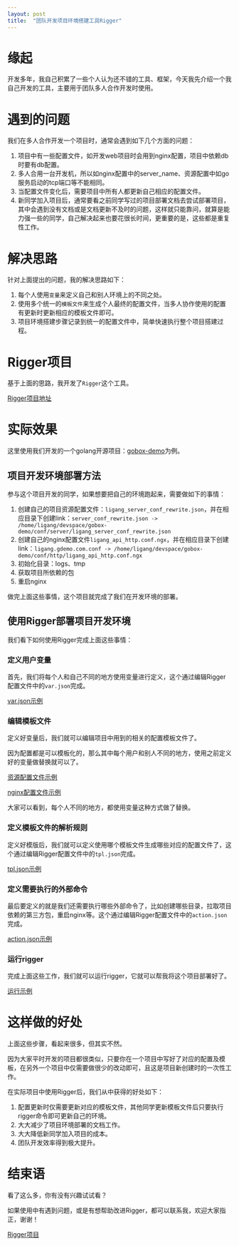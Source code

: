 ```yaml
---
layout: post
title:  "团队开发项目环境搭建工具Rigger"
---
```


# 缘起

开发多年，我自己积累了一些个人认为还不错的工具、框架，今天我先介绍一个我自己开发的工具，主要用于团队多人合作开发时使用。

# 遇到的问题

我们在多人合作开发一个项目时，通常会遇到如下几个方面的问题：

1. 项目中有一些配置文件，如开发web项目时会用到nginx配置，项目中依赖db时要有db配置。
1. 多人合用一台开发机，所以如nginx配置中的server_name、资源配置中如go服务启动的tcp端口等不能相同。
1. 当配置文件变化后，需要项目中所有人都更新自己相应的配置文件。
1. 新同学加入项目后，通常要看之前同学写过的项目部署文档去尝试部署项目，其中会遇到没有文档或是文档更新不及时的问题，这样就只能靠问，就算是能力强一些的同学，自己解决起来也要花很长时间，更重要的是，这些都是重复性工作。

# 解决思路

针对上面提出的问题，我的解决思路如下：

1. 每个人使用`变量`来定义自己和别人环境上的不同之处。
1. 使用多个统一的`模板文件`来生成个人最终的配置文件，当多人协作使用的配置有更新时更新相应的模板文件即可。
1. 项目环境搭建步骤记录到统一的配置文件中，简单快速执行整个项目搭建过程。

# Rigger项目

基于上面的思路，我开发了`Rigger`这个工具。

[Rigger项目地址](https://github.com/ligang1109/rigger)

# 实际效果

这里使用我们开发的一个golang开源项目：[gobox-demo](https://github.com/goinbox/gobox-demo)为例。

## 项目开发环境部署方法

参与这个项目开发的同学，如果想要把自己的环境跑起来，需要做如下的事情：

1. 创建自己的项目资源配置文件：`ligang_server_conf_rewrite.json`，并在相应目录下创建link：`server_conf_rewrite.json -> /home/ligang/devspace/gobox-demo/conf/server/ligang_server_conf_rewrite.json`
1. 创建自己的nginx配置文件`ligang_api_http.conf.ngx`，并在相应目录下创建link：`ligang.gdemo.com.conf -> /home/ligang/devspace/gobox-demo/conf/http/ligang_api_http.conf.ngx`
1. 初始化目录：logs、tmp
1. 获取项目所依赖的包
1. 重启nginx

做完上面这些事情，这个项目就完成了我们在开发环境的部署。

## 使用Rigger部署项目开发环境

我们看下如何使用Rigger完成上面这些事情：

### 定义用户变量

首先，我们将每个人和自己不同的地方使用变量进行定义，这个通过编辑Rigger配置文件中的`var.json`完成。

[var.json示例](https://github.com/goinbox/gobox-demo/blob/master/conf/rigger/var.json)

### 编辑模板文件

定义好变量后，我们就可以编辑项目中用到的相关的配置模板文件了。

因为配置都是可以模板化的，那么其中每个用户和别人不同的地方，使用之前定义好的变量做替换就可以了。

[资源配置文件示例](https://github.com/goinbox/gobox-demo/blob/master/conf/rigger/tpl/tpl_server_conf_rewrite.json)

[nginx配置文件示例](https://github.com/goinbox/gobox-demo/blob/master/conf/rigger/tpl/tpl_api_http.conf.ngx)

大家可以看到，每个人不同的地方，都使用变量这种方式做了替换。

### 定义模板文件的解析规则

定义好模版后，我们就可以定义使用哪个模板文件生成哪些对应的配置文件了，这个通过编辑Rigger配置文件中的`tpl.json`完成。

[tpl.json示例](https://github.com/goinbox/gobox-demo/blob/master/conf/rigger/tpl.json)

### 定义需要执行的外部命令

最后要定义的就是我们还需要执行哪些外部命令了，比如创建哪些目录，拉取项目依赖的第三方包，重启nginx等。这个通过编辑Rigger配置文件中的`action.json`完成。

[action.json示例](https://github.com/goinbox/gobox-demo/blob/master/conf/rigger/action.json)

### 运行rigger

完成上面这些工作，我们就可以运行rigger，它就可以帮我将这个项目部署好了。

[运行示例](https://github.com/goinbox/gobox-demo/blob/master/init.sh)

# 这样做的好处

上面这些步骤，看起来很多，但其实不然。

因为大家平时开发的项目都很类似，只要你在一个项目中写好了对应的配置及模板，在另外一个项目中仅需要做很少的改动即可，且这是项目新创建时的一次性工作。

在实际项目中使用Rigger后，我们从中获得的好处如下：

1. 配置更新时仅需要更新对应的模板文件，其他同学更新模板文件后只要执行rigger命令即可更新自己的环境。
1. 大大减少了项目环境部署的文档工作。
1. 大大降低新同学加入项目的成本。
1. 团队开发效率得到极大提升。

# 结束语

看了这么多，你有没有兴趣试试看？

如果使用中有遇到问题，或是有想帮助改进Rigger，都可以联系我，欢迎大家指正，谢谢！

[Rigger项目](https://github.com/ligang1109/rigger)
